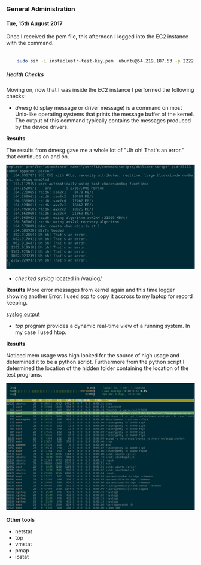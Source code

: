 ### General Administration

#### Tue, 15th August 2017

Once I received the pem file, this afternoon I logged into the EC2 instance with the command.

``` bash

    sudo ssh -i instaclustr-test-key.pem  ubuntu@54.219.187.53 -p 2222
```

##### Health Checks
Moving on, now that I was inside the EC2 instance I performed the following checks:

- *dmesg* (display message or driver message) is a command on most Unix-like operating systems that prints the message buffer of the kernel. The output of this command typically contains the messages produced by the device drivers.


**Results**

The results from dmesg gave me a whole lot of "Uh oh! That's an error." that continues on and on.

![dmesg results](./evidence/dmesg.png)


- *checked syslog* located in /var/log/ 

**Results**
More error messages from kernel again and this time logger showing another Error. I used scp to copy it accross to my laptop for record keeping.

[syslog output]()

- *top*  program provides a dynamic real-time view of a running system. In my case I used htop.


**Results**

Noticed mem usage was high looked for the source of high usage and determined it to be a python script. Furthermore from the python script I determined the location of the hidden folder containing the location of the test programs.

![htop results](./evidence/htop.png)


**Other tools**
* netstat
* top
* vmstat
* pmap
* iostat
